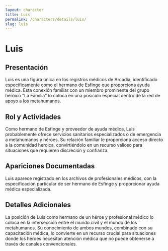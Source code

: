 ```yaml
---
layout: character
title: Luis
permalink: /characters/details/luis/
slug: luis
---
```


# Luis

## Presentación
Luis es una figura única en los registros médicos de Arcadia, identificado específicamente como el hermano de Esfinge que proporciona ayuda médica. Esta conexión familiar con un miembro prominente del grupo heróico "La Familia" lo coloca en una posición especial dentro de la red de apoyo a los metahumanos.

## Rol y Actividades
Como hermano de Esfinge y proveedor de ayuda médica, Luis probablemente ofrece servicios sanitarios especializados o de emergencia a metahumanos y héroes. Su relación familiar le proporciona acceso directo a la comunidad heroica, convirtiéndolo en un recurso valioso para situaciones que requieren discreción y confianza.

## Apariciones Documentadas
Luis aparece registrado en los archivos de profesionales médicos, con la especificación particular de ser hermano de Esfinge y proporcionar ayuda médica especializada.

## Detalles Adicionales
La posición de Luis como hermano de un héroe y profesional médico lo coloca en la intersección entre el mundo civil y el mundo de los metahumanos. Su conocimiento de ambos mundos, combinado con su capacitación médica, lo convierte en un recurso crucial para situaciones donde los héroes necesitan atención médica que no puede obtenerse a través de canales convencionales.
